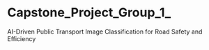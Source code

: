 # Capstone_Project_Group_1_
AI-Driven Public Transport Image Classification for Road Safety and Efficiency
